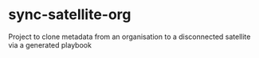 # sync-satellite-org
Project to clone metadata from an organisation to a disconnected satellite via a generated playbook
